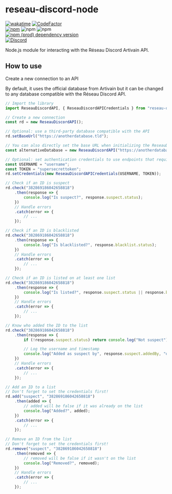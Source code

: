 # reseau-discord-node
[![wakatime](https://wakatime.com/badge/github/Artivain/reseau-discord-node.svg?style=for-the-badge)](https://wakatime.com/badge/github/Artivain/reseau-discord-node)
[![CodeFactor](https://www.codefactor.io/repository/github/artivain/reseau-discord-node/badge?style=for-the-badge)](https://www.codefactor.io/repository/github/artivain/reseau-discord-node)
<br>
[![npm](https://img.shields.io/npm/v/reseau-discord?color=green&label=Latest%20version&logo=npm&style=for-the-badge)](https://www.npmjs.com/package/reseau-discord)
![npm](https://img.shields.io/npm/dm/reseau-discord?label=Monthly%20downloads&logo=npm&style=for-the-badge)
![npm](https://img.shields.io/npm/dt/reseau-discord?label=Total%20downloads&logo=npm&style=for-the-badge)
<br>
[![npm (prod) dependency version](https://img.shields.io/npm/dependency-version/reseau-discord/axios?logoColor=white&style=for-the-badge)](https://axios-http.com/)
<br>
[![Discord](https://img.shields.io/discord/784679956717240391?label=Discord%20support%20server&style=for-the-badge&logo=discord&logoColor=white)](https://discord.artivain.com)

Node.js module for interacting with the Réseau Discord Artivain API.

## How to use
Create a new connection to an API

By default, it uses the official database from Artivain but it can be changed to any database compatible with the Réseau Discord API.

```js
// Import the library
import ReseauDiscordAPI, { ReseauDiscordAPICredentials } from "reseau-discord";

// Create a new connection
const rd = new ReseauDiscordAPI();

// Optional: use a third-party database compatible with the API
rd.setBaseUrl("https://anotherdatabase.tld");

// You can also directly set the base URL when initializing the ReseauDiscordAPI
const alternativeDatabase = new ReseauDiscordAPI("https://anotherdatabase.tld");

// Optional: set authentication credentials to use endpoints that requires permissions
const USERNAME = "username";
const TOKEN = "supersecrettoken";
rd.setCredentials(new ReseauDiscordAPICredentials(USERNAME, TOKEN));

// Check if an ID is suspect
rd.check("382869186042658818")
	.then(response => {
		console.log("Is suspect?", response.suspect.status);
	})
	// Handle errors
	.catch(error => {
		// ...
	});

// Check if an ID is blacklisted
rd.check("382869186042658818")
	.then(response => {
		console.log("Is blacklisted?", response.blacklist.status);
	})
	// Handle errors
	.catch(error => {
		// ...
	});

// Check if an ID is listed on at least one list
rd.check("382869186042658818")
	.then(response => {
		console.log("Is listed?", response.suspect.status || response.blacklist.status);
	})
	// Handle errors
	.catch(error => {
		// ...
	});

// Know who added the ID to the list
rd.check("382869186042658818")
	.then(response => {
		if (!response.suspect.status) return console.log("Not suspect");

		// Log the username and timestamp
		console.log("Added as suspect by", response.suspect.addedBy, "on", response.suspect.since);
	})
	// Handle errors
	.catch(error => {
		// ...
	});

// Add an ID to a list
// Don't forget to set the credentials first!
rd.add("suspect", "382869186042658818")
	.then(added => {
		// added will be false if it was already on the list
		console.log("Added?", added);
	})
	.catch(error => {
		// ...
	});

// Remove an ID from the list
// Don't forget to set the credentials first!
rd.remove("suspect", "382869186042658818")
	.then(removed => {
		// removed will be false if it wasn't on the list
		console.log("Removed?", removed);
	})
	// Handle errors
	.catch(error => {
		// ...
	});
```
